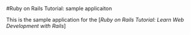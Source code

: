 #Ruby on Rails Tutorial: sample applicaiton

This is the sample application for the
[*Ruby on Rails Tutorial:
Learn Web Development with Rails*]
